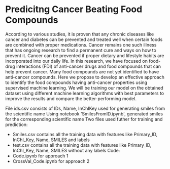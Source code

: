 # Predicitng Cancer Beating Food Compounds

According to various studies, it is proven that any chronic diseases like cancer and diabetes can be prevented and treated well when certain foods are combined with proper medications. Cancer remains one such illness that has ongoing research to find a permanent cure and ways on how to prevent it. Cancer can be prevented if proper dietary and lifestyle habits are incorporated into our daily life. In this research, we have focused on food-drug interactions (FDI) of anti-cancer drugs and food compounds that can help prevent cancer. Many food compounds are not yet identified to have anti-cancer compounds. Here we propose to develop an effective approach to identify the food compounds having anti-cancer properties using supervised machine learning. We will be training our model on the obtained dataset using different machine learning algorithms with best parameters to improve the results and compare the better-performing model.


File ids.csv consists of IDs, Name, InChIKey used for generating smiles from the scientific name
Using notebook 'SmilesFromID.ipynb', generated smiles for the corresponding scientific name
Two files used futher for training and prediction:
* Smiles.csv contains all the training data with features like Primary_ID, InChI_Key, Name, SMILES and labels
* test.csv contains all the training data with features like Primary_ID, InChI_Key, Name, SMILES without any labels
Code:
* Code.ipynb for approach 1  
* CrossVal_Code.ipynb for approach 2


